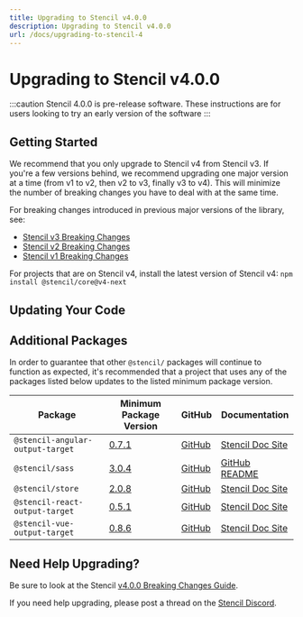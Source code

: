 ```yaml
---
title: Upgrading to Stencil v4.0.0
description: Upgrading to Stencil v4.0.0
url: /docs/upgrading-to-stencil-4
---
```


# Upgrading to Stencil v4.0.0

:::caution 
Stencil 4.0.0 is pre-release software.
These instructions are for users looking to try an early version of the software
:::

## Getting Started

We recommend that you only upgrade to Stencil v4 from Stencil v3.
If you're a few versions behind, we recommend upgrading one major version at a time (from v1 to v2, then v2 to v3, finally v3 to v4).
This will minimize the number of breaking changes you have to deal with at the same time.

For breaking changes introduced in previous major versions of the library, see:
- [Stencil v3 Breaking Changes](https://github.com/ionic-team/stencil/blob/main/BREAKING_CHANGES.md#stencil-v300)
- [Stencil v2 Breaking Changes](https://github.com/ionic-team/stencil/blob/main/BREAKING_CHANGES.md#stencil-two)
- [Stencil v1 Breaking Changes](https://github.com/ionic-team/stencil/blob/main/BREAKING_CHANGES.md#stencil-one)

For projects that are on Stencil v4, install the latest version of Stencil v4: `npm install @stencil/core@v4-next`

## Updating Your Code


## Additional Packages

In order to guarantee that other `@stencil/` packages will continue to function as expected,
it's recommended that a project that uses any of the packages listed below updates to the listed minimum package version.

| Package                          | Minimum Package Version                                                                                                  | GitHub                                                            | Documentation                                               |
|----------------------------------|--------------------------------------------------------------------------------------------------------------------------|-------------------------------------------------------------------|-------------------------------------------------------------|
| `@stencil-angular-output-target` | [0.7.1](https://github.com/ionic-team/stencil-ds-output-targets/releases/tag/%40stencil%2Fangular-output-target%400.7.1) | [GitHub](https://github.com/ionic-team/stencil-ds-output-targets) | [Stencil Doc Site](../framework-integration/angular.md)     |
| `@stencil/sass`                  | [3.0.4](https://github.com/ionic-team/stencil-sass/releases/tag/v3.0.4)                                                  | [GitHub](https://github.com/ionic-team/stencil-sass)              | [GitHub README](https://github.com/ionic-team/stencil-sass) |
| `@stencil/store`                 | [2.0.8](https://github.com/ionic-team/stencil-store/releases/tag/v2.0.8)                                                 | [GitHub](https://github.com/ionic-team/stencil-store)             | [Stencil Doc Site](../guides/store.md)                      |
| `@stencil-react-output-target`   | [0.5.1](https://github.com/ionic-team/stencil-ds-output-targets/releases/tag/%40stencil%2Freact-output-target%400.5.1)   | [GitHub](https://github.com/ionic-team/stencil-ds-output-targets) | [Stencil Doc Site](../framework-integration/react.md)       |
| `@stencil-vue-output-target`     | [0.8.6](https://github.com/ionic-team/stencil-ds-output-targets/releases/tag/%40stencil%2Fvue-output-target%400.8.6)     | [GitHub](https://github.com/ionic-team/stencil-ds-output-targets) | [Stencil Doc Site](../framework-integration/vue.md)         |

## Need Help Upgrading?

Be sure to look at the Stencil [v4.0.0 Breaking Changes Guide](https://github.com/ionic-team/stencil/blob/main/BREAKING_CHANGES.md#stencil-v400).

If you need help upgrading, please post a thread on the [Stencil Discord](https://chat.stenciljs.com).
